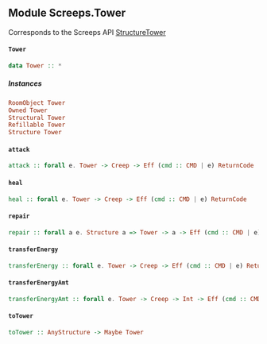 ## Module Screeps.Tower

Corresponds to the Screeps API [StructureTower](http://support.screeps.com/hc/en-us/articles/208437105-StructureTower)

#### `Tower`

``` purescript
data Tower :: *
```

##### Instances
``` purescript
RoomObject Tower
Owned Tower
Structural Tower
Refillable Tower
Structure Tower
```

#### `attack`

``` purescript
attack :: forall e. Tower -> Creep -> Eff (cmd :: CMD | e) ReturnCode
```

#### `heal`

``` purescript
heal :: forall e. Tower -> Creep -> Eff (cmd :: CMD | e) ReturnCode
```

#### `repair`

``` purescript
repair :: forall a e. Structure a => Tower -> a -> Eff (cmd :: CMD | e) ReturnCode
```

#### `transferEnergy`

``` purescript
transferEnergy :: forall e. Tower -> Creep -> Eff (cmd :: CMD | e) ReturnCode
```

#### `transferEnergyAmt`

``` purescript
transferEnergyAmt :: forall e. Tower -> Creep -> Int -> Eff (cmd :: CMD | e) ReturnCode
```

#### `toTower`

``` purescript
toTower :: AnyStructure -> Maybe Tower
```


